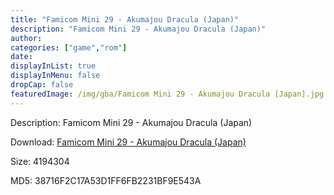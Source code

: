 ```yaml
---
title: "Famicom Mini 29 - Akumajou Dracula (Japan)"
description: "Famicom Mini 29 - Akumajou Dracula (Japan)"
author: 
categories: ["game","rom"]
date: 
displayInList: true
displayInMenu: false
dropCap: false
featuredImage: /img/gba/Famicom Mini 29 - Akumajou Dracula [Japan].jpg
---
```


Description: Famicom Mini 29 - Akumajou Dracula (Japan)

Download: <a style="text-decoration:underline;" href="https://mega.nz/#!GCBUFADS!0dY2-hIoiFmAeLB_r3fIS1gAlEM8GbGLWUrlbuZr-Bc" target = "_blank" rel = "nofollow" > Famicom Mini 29 - Akumajou Dracula (Japan)</a>

Size: 4194304

MD5: 38716F2C17A53D1FF6FB2231BF9E543A

